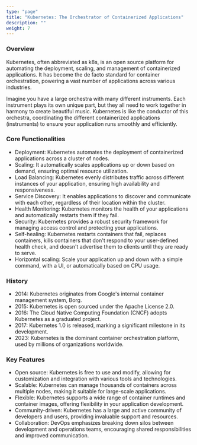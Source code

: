 ```yaml
---
type: "page"
title: "Kubernetes: The Orchestrator of Containerized Applications"
description: ""
weight: 7
---
```



### Overview

Kubernetes, often abbreviated as k8s, is an open source platform for automating the deployment, scaling, and management of containerized applications. It has become the de facto standard for container orchestration, powering a vast number of applications across various industries.

Imagine you have a large orchestra with many different instruments. Each instrument plays its own unique part, but they all need to work together in harmony to create beautiful music. Kubernetes is like the conductor of this orchestra, coordinating the different containerized applications (instruments) to ensure your application runs smoothly and efficiently.

### Core Functionalities

- Deployment: Kubernetes automates the deployment of containerized applications across a cluster of nodes.
- Scaling: It automatically scales applications up or down based on demand, ensuring optimal resource utilization.
- Load Balancing: Kubernetes evenly distributes traffic across different instances of your application, ensuring high availability and responsiveness.
- Service Discovery: It enables applications to discover and communicate with each other, regardless of their location within the cluster.
- Health Monitoring: Kubernetes monitors the health of your applications and automatically restarts them if they fail.
- Security: Kubernetes provides a robust security framework for managing access control and protecting your applications.
- Self-healing: Kubernetes restarts containers that fail, replaces containers, kills containers that don't respond to your user-defined health check, and doesn't advertise them to clients until they are ready to serve.
- Horizontal scaling: Scale your application up and down with a simple command, with a UI, or automatically based on CPU usage.

### History

- 2014: Kubernetes originates from Google's internal container management system, Borg.
- 2015: Kubernetes is open sourced under the Apache License 2.0.
- 2016: The Cloud Native Computing Foundation (CNCF) adopts Kubernetes as a graduated project.
- 2017: Kubernetes 1.0 is released, marking a significant milestone in its development.
- 2023: Kubernetes is the dominant container orchestration platform, used by millions of organizations worldwide.

### Key Features

- Open source: Kubernetes is free to use and modify, allowing for customization and integration with various tools and technologies.
- Scalable: Kubernetes can manage thousands of containers across multiple nodes, making it suitable for large-scale applications.
- Flexible: Kubernetes supports a wide range of container runtimes and container images, offering flexibility in your application development.
- Community-driven: Kubernetes has a large and active community of developers and users, providing invaluable support and resources.
- Collaboration: DevOps emphasizes breaking down silos between development and operations teams, encouraging shared responsibilities and improved communication.
